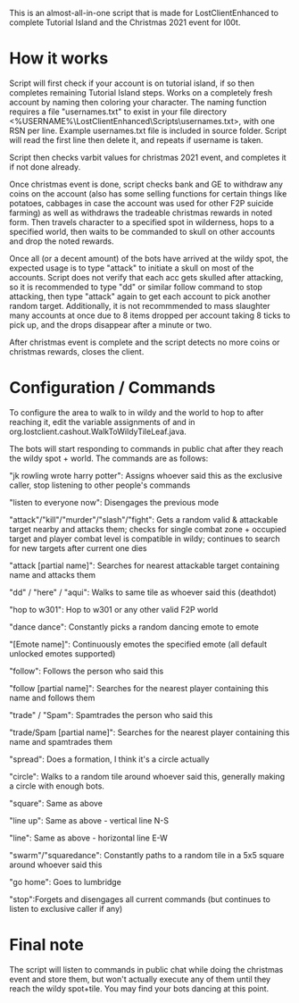 This is an almost-all-in-one script that is made for LostClientEnhanced to complete Tutorial Island and the Christmas 2021 event for l00t. 


# How it works

Script will first check if your account is on tutorial island, if so then completes remaining Tutorial Island steps. Works on a completely fresh account by naming then coloring your character. The naming function requires a file "usernames.txt" to exist in your file directory <%USERNAME%\LostClientEnhanced\Scripts\usernames.txt>, with one RSN per line. Example usernames.txt file is included in source folder. Script will read the first line then delete it, and repeats if username is taken.

Script then checks varbit values for christmas 2021 event, and completes it if not done already. 

Once christmas event is done, script checks bank and GE to withdraw any coins on the account (also has some selling functions for certain things like potatoes, cabbages in case the account was used for other F2P suicide farming) as well as withdraws the tradeable christmas rewards in noted form. Then travels character to a specified spot in wilderness, hops to a specified world, then waits to be commanded to skull on other accounts and drop the noted rewards. 

Once all (or a decent amount) of the bots have arrived at the wildy spot, the expected usage is to type "attack" to initiate a skull on most of the accounts. Script does not verify that each acc gets skulled after attacking, so it is recommended to type "dd" or similar follow command to stop attacking, then type "attack" again to get each account to pick another random target. Additionally, it is not recommmended to mass slaughter many accounts at once due to 8 items dropped per account taking 8 ticks to pick up, and the drops disappear after a minute or two.

After christmas event is complete and the script detects no more coins or christmas rewards, closes the client.

# Configuration / Commands

To configure the area to walk to in wildy and the world to hop to after reaching it, edit the variable assignments of <int worldToHopAfterWildyTile> and <Tile wildyTile> in org.lostclient.cashout.WalkToWildyTileLeaf.java.

The bots will start responding to commands in public chat after they reach the wildy spot + world. The commands are as follows:
 
  "jk rowling wrote harry potter": Assigns whoever said this as the exclusive caller, stop listening to other people's commands
  
  "listen to everyone now": Disengages the previous mode
  
  "attack"/"kill"/"murder"/"slash"/"fight": Gets a random valid & attackable target nearby and attacks them; checks for single combat zone + occupied target and player combat level is compatible in wildy; continues to search for new targets after current one dies
  
  "attack [partial name]": Searches for nearest attackable target containing name and attacks them
 
  "dd" / "here" / "aqui": Walks to same tile as whoever said this (deathdot)
  
  "hop to w301": Hop to w301 or any other valid F2P world
  
  "dance dance": Constantly picks a random dancing emote to emote
 
  "[Emote name]": Continuously emotes the specified emote (all default unlocked emotes supported)
 
  "follow": Follows the person who said this
  
  "follow [partial name]": Searches for the nearest player containing this name and follows them
  
  "trade" / "Spam": Spamtrades the person who said this
  
  "trade/Spam [partial name]": Searches for the nearest player containing this name and spamtrades them
  
  "spread": Does a formation, I think it's a circle actually
  
  "circle": Walks to a random tile around whoever said this, generally making a circle with enough bots.
  
  "square": Same as above
  
  "line up": Same as above - vertical line N-S
  
  "line": Same as above - horizontal line E-W
  
  "swarm"/"squaredance": Constantly paths to a random tile in a 5x5 square around whoever said this
  
  "go home": Goes to lumbridge
  
  "stop":Forgets and disengages all current commands (but continues to listen to exclusive caller if any)


  # Final note
  
  The script will listen to commands in public chat while doing the christmas event and store them, but won't actually execute any of them until they reach the wildy spot+tile. You may find your bots dancing at this point.
